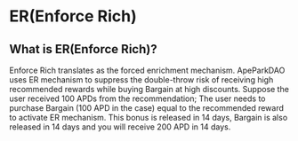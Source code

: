# ER(Enforce Rich)

## What is ER(Enforce Rich)?



Enforce Rich translates as the forced enrichment mechanism. ApeParkDAO uses ER mechanism to suppress the double-throw risk of receiving high recommended rewards while buying Bargain at high discounts. Suppose the user received 100 APDs from the recommendation; The user needs to purchase Bargain (100 APD in the case) equal to the recommended reward to activate ER mechanism. This bonus is released in 14 days, Bargain is also released in 14 days and you will receive 200 APD in 14 days.


